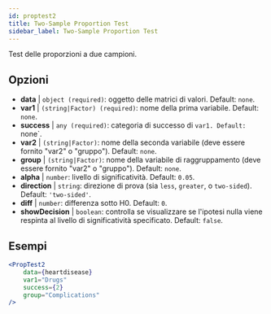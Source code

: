 ```yaml
---
id: proptest2
title: Two-Sample Proportion Test
sidebar_label: Two-Sample Proportion Test
---
```


Test delle proporzioni a due campioni.

## Opzioni

* __data__ | `object (required)`: oggetto delle matrici di valori. Default: `none`.
* __var1__ | `(string|Factor) (required)`: nome della prima variabile. Default: `none`.
* __success__ | `any (required)`: categoria di successo di `var1. Default: `none`.
* __var2__ | `(string|Factor)`: nome della seconda variabile (deve essere fornito "var2" o "gruppo"). Default: `none`.
* __group__ | `(string|Factor)`: nome della variabile di raggruppamento (deve essere fornito "var2" o "gruppo"). Default: `none`.
* __alpha__ | `number`: livello di significatività. Default: `0.05`.
* __direction__ | `string`: direzione di prova (sia `less`, `greater`, o `two-sided`). Default: `'two-sided'`.
* __diff__ | `number`: differenza sotto H0. Default: `0`.
* __showDecision__ | `boolean`: controlla se visualizzare se l'ipotesi nulla viene respinta al livello di significatività specificato. Default: `false`.


## Esempi

```jsx live
<PropTest2
    data={heartdisease} 
    var1="Drugs"
    success={2}
    group="Complications"
/>
```
